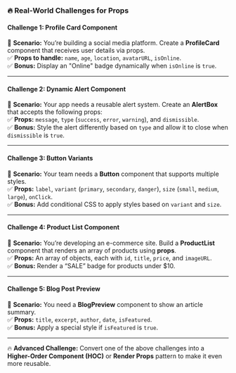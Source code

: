 ### 🔥 **Real-World Challenges for Props**  

#### **Challenge 1: Profile Card Component**  
📌 **Scenario:** You’re building a social media platform. Create a **ProfileCard** component that receives user details via props.  
✅ **Props to handle:** `name`, `age`, `location`, `avatarURL`, `isOnline`.  
✅ **Bonus:** Display an "Online" badge dynamically when `isOnline` is `true`.  

---

#### **Challenge 2: Dynamic Alert Component**  
📌 **Scenario:** Your app needs a reusable alert system. Create an **AlertBox** that accepts the following props:  
✅ **Props:** `message`, `type` (`success`, `error`, `warning`), and `dismissible`.  
✅ **Bonus:** Style the alert differently based on `type` and allow it to close when `dismissible` is `true`.  

---

#### **Challenge 3: Button Variants**  
📌 **Scenario:** Your team needs a **Button** component that supports multiple styles.  
✅ **Props:** `label`, `variant` (`primary`, `secondary`, `danger`), `size` (`small`, `medium`, `large`), `onClick`.  
✅ **Bonus:** Add conditional CSS to apply styles based on `variant` and `size`.  

---

#### **Challenge 4: Product List Component**  
📌 **Scenario:** You’re developing an e-commerce site. Build a **ProductList** component that renders an array of products using **props**.  
✅ **Props:** An array of objects, each with `id`, `title`, `price`, and `imageURL`.  
✅ **Bonus:** Render a “SALE” badge for products under $10.  

---

#### **Challenge 5: Blog Post Preview**  
📌 **Scenario:** You need a **BlogPreview** component to show an article summary.  
✅ **Props:** `title`, `excerpt`, `author`, `date`, `isFeatured`.  
✅ **Bonus:** Apply a special style if `isFeatured` is `true`.  

---

🔥 **Advanced Challenge:** Convert one of the above challenges into a **Higher-Order Component (HOC)** or **Render Props** pattern to make it even more reusable.  
